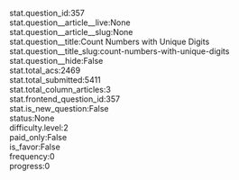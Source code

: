 stat.question_id:357  
stat.question__article__live:None  
stat.question__article__slug:None  
stat.question__title:Count Numbers with Unique Digits  
stat.question__title_slug:count-numbers-with-unique-digits  
stat.question__hide:False  
stat.total_acs:2469  
stat.total_submitted:5411  
stat.total_column_articles:3  
stat.frontend_question_id:357  
stat.is_new_question:False  
status:None  
difficulty.level:2  
paid_only:False  
is_favor:False  
frequency:0  
progress:0  
